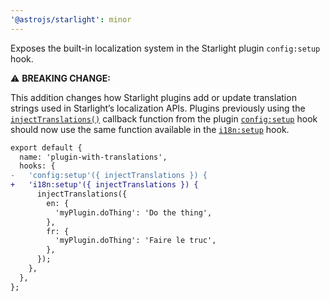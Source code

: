 ```yaml
---
'@astrojs/starlight': minor
---
```


Exposes the built-in localization system in the Starlight plugin `config:setup` hook.

⚠️ **BREAKING CHANGE:**

This addition changes how Starlight plugins add or update translation strings used in Starlight’s localization APIs.
Plugins previously using the [`injectTranslations()`](https://starlight.astro.build/reference/plugins/#injecttranslations) callback function from the plugin [`config:setup`](https://starlight.astro.build/reference/plugins/#configsetup) hook should now use the same function available in the [`i18n:setup`](https://starlight.astro.build/reference/plugins/#i18nsetup) hook.

```diff
export default {
  name: 'plugin-with-translations',
  hooks: {
-   'config:setup'({ injectTranslations }) {
+   'i18n:setup'({ injectTranslations }) {
      injectTranslations({
        en: {
          'myPlugin.doThing': 'Do the thing',
        },
        fr: {
          'myPlugin.doThing': 'Faire le truc',
        },
      });
    },
  },
};
```
